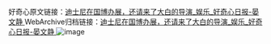 好奇心原文链接：[迪士尼在国博办展，还请来了大白的导演_娱乐_好奇心日报-晏文静 ](https://www.qdaily.com/articles/11411.html)
WebArchive归档链接：[迪士尼在国博办展，还请来了大白的导演_娱乐_好奇心日报-晏文静 ](http://web.archive.org/web/20190623164849/https://www.qdaily.com/articles/11411.html)
![image](http://ww3.sinaimg.cn/large/007d5XDply1g3whdi5bdqj30u040yb29)
